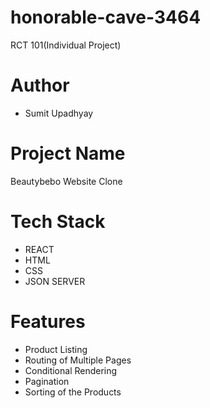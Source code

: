 # honorable-cave-3464
RCT 101(Individual Project)
# Author
- Sumit Upadhyay
# Project Name
Beautybebo Website Clone
# Tech Stack
- REACT
- HTML
- CSS
- JSON SERVER
# Features
- Product Listing
- Routing of Multiple Pages
- Conditional Rendering
- Pagination 
- Sorting of the Products

